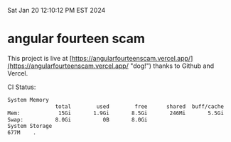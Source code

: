 Sat Jan 20 12:10:12 PM EST 2024

# angular fourteen scam


This project is live at [https://angularfourteenscam.vercel.app/](https://angularfourteenscam.vercel.app/ "dog!") thanks to Github and Vercel.

CI Status: 

```bash
System Memory
               total        used        free      shared  buff/cache   available
Mem:            15Gi       1.9Gi       8.5Gi       246Mi       5.5Gi        13Gi
Swap:          8.0Gi          0B       8.0Gi
System Storage
677M	.
```
